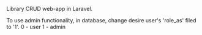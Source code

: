 Library CRUD web-app in Laravel.



To use admin functionality, in database, change desire user's 'role_as' filed to '1'.
0 - user
1 - admin
